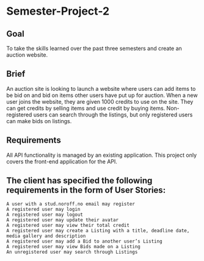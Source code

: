 # Semester-Project-2

## Goal

To take the skills learned over the past three semesters and create an auction website.

## Brief

An auction site is looking to launch a website where users can add items to be bid on and bid on items other users have put up for auction. When a new user joins the website, they are given 1000 credits to use on the site. They can get credits by selling items and use credit by buying items. Non-registered users can search through the listings, but only registered users can make bids on listings.

## Requirements

All API functionality is managed by an existing application. This project only covers the front-end application for the API.

## The client has specified the following requirements in the form of User Stories:

    A user with a stud.noroff.no email may register
    A registered user may login
    A registered user may logout
    A registered user may update their avatar
    A registered user may view their total credit
    A registered user may create a Listing with a title, deadline date, media gallery and description
    A registered user may add a Bid to another user’s Listing
    A registered user may view Bids made on a Listing
    An unregistered user may search through Listings

